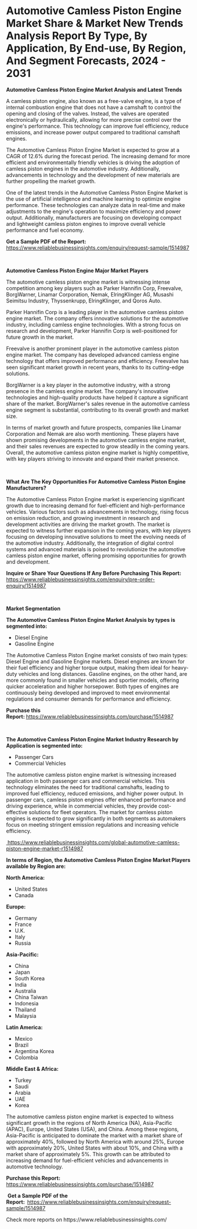 <p><h1>Automotive Camless Piston Engine Market Share & Market New Trends Analysis Report By Type, By Application, By End-use, By Region, And Segment Forecasts, 2024 - 2031</h1></p><p><strong>Automotive Camless Piston Engine Market Analysis and Latest Trends</strong></p>
<p><p>A camless piston engine, also known as a free-valve engine, is a type of internal combustion engine that does not have a camshaft to control the opening and closing of the valves. Instead, the valves are operated electronically or hydraulically, allowing for more precise control over the engine's performance. This technology can improve fuel efficiency, reduce emissions, and increase power output compared to traditional camshaft engines.</p><p>The Automotive Camless Piston Engine Market is expected to grow at a CAGR of 12.6% during the forecast period. The increasing demand for more efficient and environmentally friendly vehicles is driving the adoption of camless piston engines in the automotive industry. Additionally, advancements in technology and the development of new materials are further propelling the market growth.</p><p>One of the latest trends in the Automotive Camless Piston Engine Market is the use of artificial intelligence and machine learning to optimize engine performance. These technologies can analyze data in real-time and make adjustments to the engine's operation to maximize efficiency and power output. Additionally, manufacturers are focusing on developing compact and lightweight camless piston engines to improve overall vehicle performance and fuel economy.</p></p>
<p><strong>Get a Sample PDF of the Report:&nbsp;</strong> <a href="https://www.reliablebusinessinsights.com/enquiry/request-sample/1514987">https://www.reliablebusinessinsights.com/enquiry/request-sample/1514987</a></p>
<p>&nbsp;</p>
<p><strong>Automotive Camless Piston Engine Major Market Players</strong></p>
<p><p>The automotive camless piston engine market is witnessing intense competition among key players such as Parker Hannifin Corp, Freevalve, BorgWarner, Linamar Corporation, Nemak, ElringKlinger AG, Musashi Seimitsu Industry, Thyssenkrupp, ElringKlinger, and Qoros Auto.</p><p>Parker Hannifin Corp is a leading player in the automotive camless piston engine market. The company offers innovative solutions for the automotive industry, including camless engine technologies. With a strong focus on research and development, Parker Hannifin Corp is well-positioned for future growth in the market.</p><p>Freevalve is another prominent player in the automotive camless piston engine market. The company has developed advanced camless engine technology that offers improved performance and efficiency. Freevalve has seen significant market growth in recent years, thanks to its cutting-edge solutions.</p><p>BorgWarner is a key player in the automotive industry, with a strong presence in the camless engine market. The company's innovative technologies and high-quality products have helped it capture a significant share of the market. BorgWarner's sales revenue in the automotive camless engine segment is substantial, contributing to its overall growth and market size.</p><p>In terms of market growth and future prospects, companies like Linamar Corporation and Nemak are also worth mentioning. These players have shown promising developments in the automotive camless engine market, and their sales revenues are expected to grow steadily in the coming years. Overall, the automotive camless piston engine market is highly competitive, with key players striving to innovate and expand their market presence.</p></p>
<p>&nbsp;</p>
<p><strong>What Are The Key Opportunities For Automotive Camless Piston Engine Manufacturers?</strong></p>
<p><p>The Automotive Camless Piston Engine market is experiencing significant growth due to increasing demand for fuel-efficient and high-performance vehicles. Various factors such as advancements in technology, rising focus on emission reduction, and growing investment in research and development activities are driving the market growth. The market is expected to witness further expansion in the coming years, with key players focusing on developing innovative solutions to meet the evolving needs of the automotive industry. Additionally, the integration of digital control systems and advanced materials is poised to revolutionize the automotive camless piston engine market, offering promising opportunities for growth and development.</p></p>
<p><strong>Inquire or Share Your Questions If Any Before Purchasing This Report:</strong> <a href="https://www.reliablebusinessinsights.com/enquiry/pre-order-enquiry/1514987">https://www.reliablebusinessinsights.com/enquiry/pre-order-enquiry/1514987</a></p>
<p>&nbsp;</p>
<p><strong>Market Segmentation</strong></p>
<p><strong>The Automotive Camless Piston Engine Market Analysis by types is segmented into:</strong></p>
<p><ul><li>Diesel Engine</li><li>Gasoline Engine</li></ul></p>
<p><p>The Automotive Camless Piston Engine market consists of two main types: Diesel Engine and Gasoline Engine markets. Diesel engines are known for their fuel efficiency and higher torque output, making them ideal for heavy-duty vehicles and long distances. Gasoline engines, on the other hand, are more commonly found in smaller vehicles and sportier models, offering quicker acceleration and higher horsepower. Both types of engines are continuously being developed and improved to meet environmental regulations and consumer demands for performance and efficiency.</p></p>
<p><strong>Purchase this Report:&nbsp;</strong><a href="https://www.reliablebusinessinsights.com/purchase/1514987">https://www.reliablebusinessinsights.com/purchase/1514987</a></p>
<p>&nbsp;</p>
<p><strong>The Automotive Camless Piston Engine Market Industry Research by Application is segmented into:</strong></p>
<p><ul><li>Passenger Cars</li><li>Commercial Vehicles</li></ul></p>
<p><p>The automotive camless piston engine market is witnessing increased application in both passenger cars and commercial vehicles. This technology eliminates the need for traditional camshafts, leading to improved fuel efficiency, reduced emissions, and higher power output. In passenger cars, camless piston engines offer enhanced performance and driving experience, while in commercial vehicles, they provide cost-effective solutions for fleet operators. The market for camless piston engines is expected to grow significantly in both segments as automakers focus on meeting stringent emission regulations and increasing vehicle efficiency.</p></p>
<p><a href="https://www.reliablebusinessinsights.com/global-automotive-camless-piston-engine-market-r1514987">&nbsp;https://www.reliablebusinessinsights.com/global-automotive-camless-piston-engine-market-r1514987</a></p>
<p><strong>In terms of Region, the Automotive Camless Piston Engine Market Players available by Region are:</strong></p>
<p>
    <p> <strong> North America: </strong>
        <ul>
            <li>United States</li>
            <li>Canada</li>
        </ul>
        </p> 
    <p> <strong> Europe: </strong>
        <ul>
            <li>Germany</li>
            <li>France</li>
            <li>U.K.</li>
            <li>Italy</li>
            <li>Russia</li>
        </ul>
        </p> 
    <p> <strong> Asia-Pacific: </strong>
        <ul>
            <li>China</li>
            <li>Japan</li>
            <li>South Korea</li>
            <li>India</li>
            <li>Australia</li>
            <li>China Taiwan</li>
            <li>Indonesia</li>
            <li>Thailand</li>
            <li>Malaysia</li>
        </ul>
        </p> 
    <p> <strong> Latin America: </strong>
        <ul>
            <li>Mexico</li>
            <li>Brazil</li>
            <li>Argentina Korea</li>
            <li>Colombia</li>
        </ul>
        </p> 
    <p> <strong> Middle East & Africa: </strong>
        <ul>
            <li>Turkey</li>
            <li>Saudi</li>
            <li>Arabia</li>
            <li>UAE</li>
            <li>Korea</li>
        </ul>
    </p>
    </p>
<p><p>The automotive camless piston engine market is expected to witness significant growth in the regions of North America (NA), Asia-Pacific (APAC), Europe, United States (USA), and China. Among these regions, Asia-Pacific is anticipated to dominate the market with a market share of approximately 40%, followed by North America with around 25%, Europe with approximately 20%, United States with about 10%, and China with a market share of approximately 5%. This growth can be attributed to increasing demand for fuel-efficient vehicles and advancements in automotive technology.</p></p>
<p><strong>Purchase this Report: </strong><a href="https://www.reliablebusinessinsights.com/purchase/1514987">https://www.reliablebusinessinsights.com/purchase/1514987</a></p>
<p>&nbsp;<strong>Get a Sample PDF of the Report:&nbsp;&nbsp;</strong><a href="https://www.reliablebusinessinsights.com/enquiry/request-sample/1514987">https://www.reliablebusinessinsights.com/enquiry/request-sample/1514987</a></p>
<p><strong></strong></p>
<p>Check more reports on https://www.reliablebusinessinsights.com/</p>